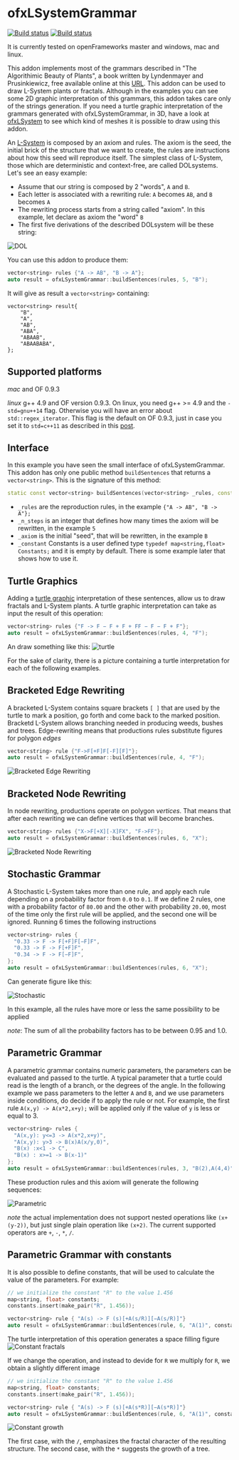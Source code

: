 # ofxLSystemGrammar

[![Build status](https://ci.appveyor.com/api/projects/status/6vbw3u2x65uu14lb?svg=true)](https://ci.appveyor.com/project/edap/ofxlsystemgrammar)
[![Build status](https://travis-ci.org/edap/ofxLSystemGrammar.svg?branch=master)](https://travis-ci.org/edap/ofxLSystemGrammar)

It is currently tested on openFrameworks master and windows, mac and linux.

This addon implements most of the grammars described in "The Algorithimic Beauty of Plants", a book written by Lyndenmayer and Prusinkiewicz, free available online at this [URL](http://algorithmicbotany.org/papers/#abop). This addon can be used to draw L-System plants or fractals. Although in the examples you can see some 2D graphic interpretation of this grammars, this addon takes care only of the strings generation.
If you need a turtle graphic interpretation of the grammars generated with ofxLSystemGrammar, in 3D, have a look at [ofxLSystem](https://www.github.com/edap/ofxLSystem) to see which kind of meshes it is possible to draw using this addon.

An [L-System](https://en.wikipedia.org/wiki/L-system) is composed by an axiom and rules. The axiom is the seed, the initial brick of the structure that we want to create, the rules are instructions about how this seed will reproduce itself. The simplest class of L-System, those which are deterministic and context-free, are called DOLsystems. Let's see an easy example:
- Assume that our string is composed by 2 "words", `A` and `B`.
- Each letter is associated with a rewriting rule:  `A` becomes `AB`, and `B` becomes `A`
- The rewriting process starts from a string called "axiom". In this example, let declare as axiom the "word" `B`
- The first five derivations of the described DOLsystem will be these string:

![DOL](img/DOL.png)

You can use this addon to produce them:

```cpp
vector<string> rules {"A -> AB", "B -> A"};
auto result = ofxLSystemGrammar::buildSentences(rules, 5, "B");
```

It will give as result a `vector<string>` containing:
```
vector<string> result{
    "B",
    "A",
    "AB",
    "ABA",
    "ABAAB",
    "ABAABABA",
};
```

## Supported platforms
*mac* and OF  0.9.3

*linux* g++ 4.9 and OF version 0.9.3. On linux, you need g++ >= 4.9 and the `-std=gnu++14` flag. Otherwise you will have an error about `std::regex_iterator`. This flag is the default on OF 0.9.3, just in case you set it to `std=c++11` as described in this [post]( https://forum.openframeworks.cc/t/openframeworks-0-9-qtcreator/21312/7).

## Interface
In this example you have seen the small interface of ofxLSystemGrammar. This addon has only one public method `buildSentences` that returns a `vector<string>`. This is the signature of this method:

```cpp
static const vector<string> buildSentences(vector<string> _rules, const unsigned int _n_steps, string _axiom, map<string,float> _constants = Constants());
```

- `_rules` are the reproduction rules, in the example `{"A -> AB", "B -> A"};`
- `_n_steps` is an integer that defines how many times the axiom will be rewritten, in the example `5`
- `_axiom` is the initial "seed", that will be rewritten, in the example `B`
- `_constant` Constants is a user defined type `typedef map<string,float> Constants;` and it is empty by default. There is some example later that shows how to use it.

## Turtle Graphics
Adding a [turtle graphic](https://en.wikipedia.org/wiki/Turtle_graphics) interpretation of these sentences, allow us to draw fractals and L-System plants.
A turtle graphic interpretation can take as input the result of this operation:

```cpp
vector<string> rules {"F -> F − F + F + FF − F − F + F"};
auto result = ofxLSystemGrammar::buildSentences(rules, 4, "F");
```

An draw something like this:
![turtle](img/turtle.png)

For the sake of clarity, there is a picture containing a turtle interpretation for each of the following examples.

## Bracketed Edge Rewriting

A bracketed L-System contains square brackets `[ ]` that are used by the turtle to mark a position, go forth and come back to the marked position. Bracketd L-System allows branching needed in producing weeds, bushes and trees.
Edge-rewriting means that productions rules substitute figures for polygon *edges*

```cpp
vector<string> rule {"F->F[+F]F[-F][F]"};
auto result = ofxLSystemGrammar::buildSentences(rule, 4, "F");
```

![Bracketed Edge Rewriting](img/bracketed_edge_rew.png)

## Bracketed Node Rewriting

In node rewriting, productions operate on polygon *vertices*. That means that after each rewriting we can define vertices that will become branches.

```cpp
vector<string> rules {"X->F[+X][-X]FX", "F->FF"};
auto result = ofxLSystemGrammar::buildSentences(rules, 6, "X");
```

![Bracketed Node Rewriting](img/bracketed_node_rew.png)

## Stochastic Grammar

A Stochastic L-System takes more than one rule, and apply each rule depending on a probability factor from `0.0` to `0.1`. If we define 2 rules, one with a probability factor of `80.00` and the other with probability `20.00`, most of the time only the first rule will be applied, and the second one will be ignored. Running 6 times the following instructions

```cpp
vector<string> rules {
  "0.33 -> F -> F[+F]F[−F]F",
  "0.33 -> F -> F[+F]F",
  "0.34 -> F -> F[−F]F",
};
auto result = ofxLSystemGrammar::buildSentences(rules, 6, "X");
```
Can generate figure like this:

![Stochastic](img/stochastic.png)

In this example, all the rules have more or less the same possibility to be applied

*note*: The sum of all the probability factors has to be between 0.95 and 1.0.

## Parametric Grammar
A parametric grammar contains numeric parameters, the parameters can be evaluated and passed to the turtle. A typical parameter that a turtle could read is the length of a branch, or the degrees of the angle.
In the following example we pass parameters to the letter `A` and `B`, and we use parameters inside conditions, do decide if to apply the rule or not. For example, the first rule `A(x,y) -> A(x*2,x+y);` will be applied only if the value of `y` is less or equal to 3.

```cpp
vector<string> rules {
  "A(x,y): y<=3 -> A(x*2,x+y)",
  "A(x,y): y>3 -> B(x)A(x/y,0)",
  "B(x) :x<1 -> C",
  "B(x) : x>=1 -> B(x-1)"
};
auto result = ofxLSystemGrammar::buildSentences(rules, 3, "B(2),A(4,4)");
```

These production rules and this axiom will generate the following sequences:

![Parametric](img/parametric.png)

*note* the actual implementation does not support nested operations like `(x+(y-2))`, but just single plain operation like `(x+2)`. The current supported operators are `+`, `-`, `*`, `/`.

## Parametric Grammar with constants

It is also possible to define constants, that will be used to calculate the value of the parameters. For example:

```cpp
// we initialize the constant "R" to the value 1.456
map<string, float> constants;
constants.insert(make_pair("R", 1.456));

vector<string> rule { "A(s) -> F (s)[+A(s/R)][−A(s/R)]"}
auto result = ofxLSystemGrammar::buildSentences(rule, 6, "A(1)", constants);
```

The turtle interpretation of this operation generates a space filling figure
![Constant fractals](img/constant_fractals.png)

If we change the operation, and instead to devide for `R` we multiply for `R`, we obtain a slightly different image

```cpp
// we initialize the constant "R" to the value 1.456
map<string, float> constants;
constants.insert(make_pair("R", 1.456));

vector<string> rule { "A(s) -> F (s)[+A(s*R)][−A(s*R)]"}
auto result = ofxLSystemGrammar::buildSentences(rule, 6, "A(1)", constants);
```

![Constant growth](img/constant_growth.png)

The first case, with the `/`, emphasizes the fractal character of the resulting structure. The second case, with the `*` suggests the growth of a tree.
